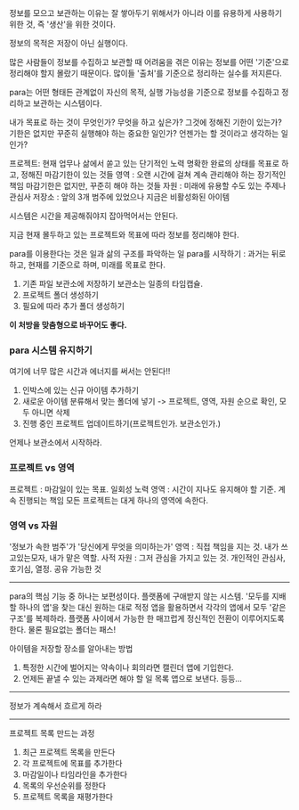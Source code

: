 정보를 모으고 보관하는 이유는 잘 쌓아두기 위해서가 아니라 이를 유용하게 사용하기 위한 것, 즉 '생산'을 위한 것이다.

정보의 목적은 저장이 아닌 실행이다.

많은 사람들이 정보를 수집하고 보관할 때 어려움을 겪은 이유는 정보를 어떤 '기준'으로 정리해야 할지 몰랐기 때문이다. 많이들 '출처'를 기준으로 정리하는 실수를 저지른다.

para는 어떤 형태든 관계없이 자신의 목적, 실행 가능성을 기준으로 정보를 수집하고 정리하고 보관하는 시스템이다.

내가 목표로 하는 것이 무엇인가?
무엇을 하고 싶은가?
그것에 정해진 기한이 있는가?
기한은 없지만 꾸준히 실행해야 하는 중요한 일인가?
언젠가는 할 것이라고 생각하는 일인가?

프로젝트: 현재 업무나 삶에서 쏟고 있는 단기적인 노력
명확한 완료의 상태를 목표로 하고, 정해진 마감기한이 있는 것들
영역 : 오랜 시간에 걸쳐 계속 관리해야 하는 장기적인 책임
마감기한은 없지만, 꾸준히 해야 하는 것들
자원 : 미래에 유용할 수도 있는 주제나 관심사
저장소 : 앞의 3개 범주에 있었으나 지금은 비활성화된 아이템

시스템은 시간을 제공해줘야지 잡아먹어서는 안된다.

지금 현재 몰두하고 있는 프로젝트와 목표에 따라 정보를 정리해야 한다.

para를 이용한다는 것은 일과 삶의 구조를 파악하는 일
para를 시작하기 : 과거는 뒤로 하고, 현재를 기준으로 하며, 미래를 목표로 한다.

1. 기존 파일 보관소에 저장하기
보관소는 일종의 타임캡슐.
2. 프로젝트 폴더 생성하기
3. 필요에 따라 추가 폴더 생성하기

**이 처방을 맞춤형으로 바꾸어도 좋다.**

### para 시스템 유지하기
여기에 너무 많은 시간과 에너지를 써서는 안된다!!
1. 인박스에 있는 신규 아이템 추가하기
2. 새로운 아이템 분류해서 맞는 폴더에 넣기 -> 프로젝트, 영역, 자원 순으로 확인, 모두 아니면 삭제
3. 진행 중인 프로젝트 업데이트하기(프로젝트인가. 보관소인가.)

언제나 보관소에서 시작하라.

### 프로젝트 vs 영역
프로젝트 : 마감일이 있는 목표. 일회성 노력
영역 : 시간이 지나도 유지해야 할 기준. 계속 진행되는 책임
모든 프로젝트는 대게 하나의 영역에 속한다.

### 영역 vs 자원
'정보가 속한 범주'가 '당신에게 무엇을 의미하는가'
영역 : 직접 책임을 지는 것. 내가 쓰고있는모자, 내가 맡은 역할.  사적
자원 : 그저 관심을 가지고 있는 것. 개인적인 관심사, 호기심, 열정. 공유 가능한 것

---
para의 핵심 기능 중 하나는 보편성이다. 플랫폼에 구애받지 않는 시스템.
'모두를 지배할 하나의 앱'을 찾는 대신 원하는 대로 적정 앱을 활용하면서 각각의 앱에서 모두 '같은 구조'를 복제하라. 플랫폼 사이에서 가능한 한 매끄럽게 정신적인 전환이 이루어지도록 한다. 물론 필요없는 폴더는 패스!

아이템을 저장할 장소를 알아내는 방법
1. 특정한 시간에 벌어지는 약속이나 회의라면 캘린더 앱에 기입한다.
2. 언제든 끝낼 수 있는 과제라면 해야 할 일 목록 앱으로 보낸다.
등등...

---
정보가 계속해서 흐르게 하라

---
프로젝트 목록 만드는 과정
1. 최근 프로젝트 목록을 만든다
2. 각 프로젝트에 목표를 추가한다
3. 마감일이나 타임라인을 추가한다
4. 목록의 우선순위를 정한다
5. 프로젝트 목록을 재평가한다